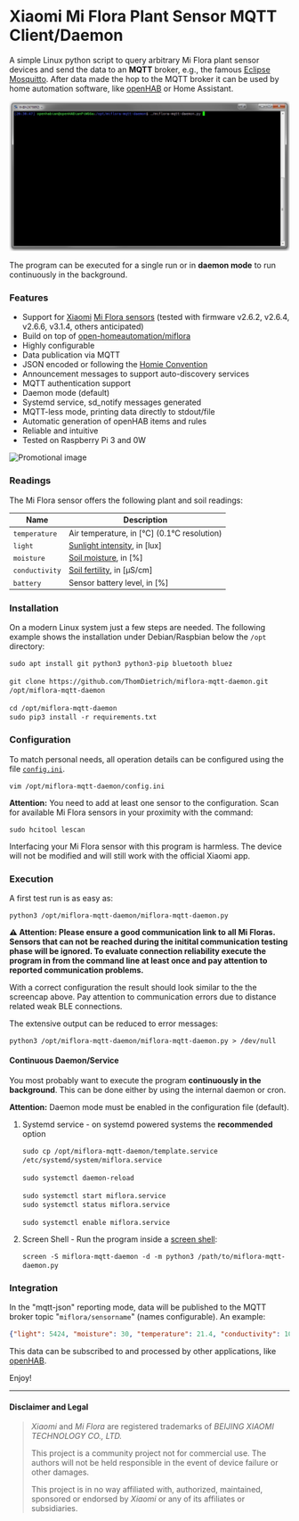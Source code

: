 # Xiaomi Mi Flora Plant Sensor MQTT Client/Daemon

A simple Linux python script to query arbitrary Mi Flora plant sensor devices and send the data to an **MQTT** broker,
e.g., the famous [Eclipse Mosquitto](https://projects.eclipse.org/projects/technology.mosquitto).
After data made the hop to the MQTT broker it can be used by home automation software, like [openHAB](https://openhab.org) or Home Assistant.

![Demo gif for command line execution](demo.gif)

The program can be executed for a single run or in **daemon mode** to run continuously in the background.

### Features

* Support for [Xiaomi](https://xiaomi-mi.com/sockets-and-sensors/xiaomi-huahuacaocao-flower-care-smart-monitor) [Mi Flora sensors](https://www.aliexpress.com/item/Newest-Original-Xiaomi-Flora-Monitor-Digital-Plants-Flowers-Soil-Water-Light-Tester-Sensor-Monitor-for-Aquarium/32685750372.html) (tested with firmware v2.6.2, v2.6.4, v2.6.6, v3.1.4, others anticipated)
* Build on top of [open-homeautomation/miflora](https://github.com/open-homeautomation/miflora)
* Highly configurable
* Data publication via MQTT
* JSON encoded or following the [Homie Convention](https://github.com/marvinroger/homie)
* Announcement messages to support auto-discovery services
* MQTT authentication support
* Daemon mode (default)
* Systemd service, sd\_notify messages generated
* MQTT-less mode, printing data directly to stdout/file
* Automatic generation of openHAB items and rules
* Reliable and intuitive
* Tested on Raspberry Pi 3 and 0W

![Promotional image](https://xiaomi-mi.com/uploads/ck/xiaomi-flower-monitor-001.jpg)

### Readings

The Mi Flora sensor offers the following plant and soil readings:

| Name            | Description |
|-----------------|-------------|
| `temperature`   | Air temperature, in [°C] (0.1°C resolution) |
| `light`         | [Sunlight intensity](https://aquarium-digest.com/tag/lumenslux-requirements-of-a-cannabis-plant/), in [lux] |
| `moisture`      | [Soil moisture](https://observant.zendesk.com/hc/en-us/articles/208067926-Monitoring-Soil-Moisture-for-Optimal-Crop-Growth), in [%] |
| `conductivity`  | [Soil fertility](https://www.plantcaretools.com/measure-fertilization-with-ec-meters-for-plants-faq), in [µS/cm] |
| `battery`       | Sensor battery level, in [%] |

### Installation

On a modern Linux system just a few steps are needed.
The following example shows the installation under Debian/Raspbian below the `/opt` directory:

```shell
sudo apt install git python3 python3-pip bluetooth bluez

git clone https://github.com/ThomDietrich/miflora-mqtt-daemon.git /opt/miflora-mqtt-daemon

cd /opt/miflora-mqtt-daemon
sudo pip3 install -r requirements.txt
```

### Configuration

To match personal needs, all operation details can be configured using the file [`config.ini`](config.ini).

```shell
vim /opt/miflora-mqtt-daemon/config.ini
```

**Attention:**
You need to add at least one sensor to the configuration.
Scan for available Mi Flora sensors in your proximity with the command:

```shell
sudo hcitool lescan
```

Interfacing your Mi Flora sensor with this program is harmless.
The device will not be modified and will still work with the official Xiaomi app.

### Execution

A first test run is as easy as:

```shell
python3 /opt/miflora-mqtt-daemon/miflora-mqtt-daemon.py
```

**⚠️️ Attention:
Please ensure a good communication link to all Mi Floras.
Sensors that can not be reached during the initital communication testing phase will be ignored.
To evaluate connection reliability execute the program in from the command line at least once and pay attention to reported communication problems.**

With a correct configuration the result should look similar to the the screencap above.
Pay attention to communication errors due to distance related weak BLE connections.

The extensive output can be reduced to error messages:

```shell
python3 /opt/miflora-mqtt-daemon/miflora-mqtt-daemon.py > /dev/null
```

#### Continuous Daemon/Service

You most probably want to execute the program **continuously in the background**.
This can be done either by using the internal daemon or cron.

**Attention:** Daemon mode must be enabled in the configuration file (default).

1. Systemd service - on systemd powered systems the **recommended** option
   
   ```shell
   sudo cp /opt/miflora-mqtt-daemon/template.service /etc/systemd/system/miflora.service

   sudo systemctl daemon-reload

   sudo systemctl start miflora.service
   sudo systemctl status miflora.service

   sudo systemctl enable miflora.service
   ```

1. Screen Shell - Run the program inside a [screen shell](https://www.howtoforge.com/linux_screen):
   
   ```shell
   screen -S miflora-mqtt-daemon -d -m python3 /path/to/miflora-mqtt-daemon.py
   ```

### Integration

In the "mqtt-json" reporting mode, data will be published to the MQTT broker topic "`miflora/sensorname`" (names configurable).
An example:

```json
{"light": 5424, "moisture": 30, "temperature": 21.4, "conductivity": 1020, "battery": 100}
```

This data can be subscribed to and processed by other applications, like [openHAB](https://openhab.org).

Enjoy!

----

#### Disclaimer and Legal

> *Xiaomi* and *Mi Flora* are registered trademarks of *BEIJING XIAOMI TECHNOLOGY CO., LTD.*
> 
> This project is a community project not for commercial use.
> The authors will not be held responsible in the event of device failure or other damages. 
> 
> This project is in no way affiliated with, authorized, maintained, sponsored or endorsed by *Xiaomi* or any of its affiliates or subsidiaries.

